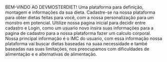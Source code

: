 BEM-VINDO AO DEVMOSTERDIET!
Uma plataforma para definição, montagem e informações da sua dieta.
Cadastre-se na nossa plataforma para obter dietas feitas para você, com a nossa personalização para um monstro em potencial.
Ultilize nossa pagina inicial para decidir entre cadastro e Login, como um usuario novo insira suas informações para a pagina de cadastro para a nossa plataforma fazer um calculo corporal.
Nossa principal informação é o IMC do usuario, com essa informação nossa plataforma vai buscar dietas baseadas na suaa necessidade e també baseadas nas suas limitações, nos preocupamos com dificuldades de alimentação e 
e alternativas de alimentação.
